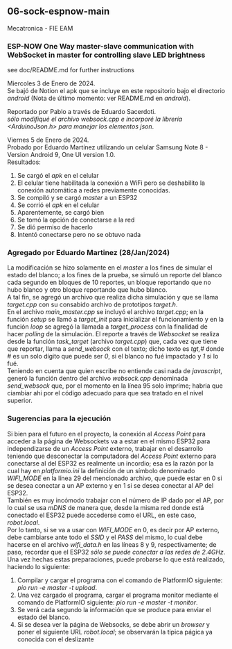 ##  06-sock-espnow-main

  Mecatronica - FIE
  EAM

### ESP-NOW One Way master-slave communication with WebSocket in master for controlling slave LED brightness

  see doc/README.md for further instructions

  Miercoles 3 de Enero de 2024.  
  Se bajó de Notion el apk que se incluye en este repositorio bajo el directorio _android_ (Nota de último momento: ver README.md en _android_).  

  Reportado por Pablo a través de Eduardo Sacerdoti.  
  _sólo modifiqué el archivo websock.cpp e incorporé la librería <ArduinoJson.h> para manejar los elementos json_.  

  Viernes 5 de Enero de 2024.  
  Probado por Eduardo Martínez utilizando un celular Samsung Note 8 - Version Android 9, One UI version 1.0.  
  Resultados:
  1. Se cargó el _apk_ en el celular
  2. El celular tiene habilitada la conexión a WiFi pero se deshabilito la conexión automática a redes previamente conocidas.
  3. Se compiló y se cargó _master_ a un ESP32
  4. Se corrió el _apk_ en el celular
  5. Aparentemente, se cargó bien
  6. Se tomó la opción de conectarse a la red
  7. Se dió permiso de hacerlo
  8. Intentó conectarse pero no se obtuvo nada

### Agregado por Eduardo Martinez (28/Jan/2024)

  La modificación se hizo solamente en el _master_ a los fines de simular el estado del blanco; a los fines de la prueba, se simuló un reporte del blanco cada segundo en bloques de 10 reportes, un bloque reportando que no hubo blanco y otro bloque reportando que hubo blanco.  
  A tal fin, se agregó un archivo que realiza dicha simulación y que se llama _target.cpp_ con su consabido archivo de prototipos _target.h_.  
  En el archivo _main_master.cpp_ se incluyó el archivo _target.cpp_; en la función _setup_ se llamó a _target_init_ para inicializar el funcionamiento y en la función _loop_ se agregó la llamada a _target_process_ con la finalidad de hacer _polling_ de la simulación. 
  El reporte a través de _Websocket_ se realiza desde la función _task_target_ (archivo _target.cpp_) que, cada vez que tiene que reportar, llama a _send_websock_ con el texto; dicho texto es _tgt,#_ donde # es un solo dígito que puede ser _*0*_, si el blanco no fué impactado y _*1*_ si lo fué.  
  Teniendo en cuenta que quien escribe no entiende casi nada de _javascript_, generó la función dentro del archivo _websock.cpp_ denominada _send_websock_ que, por el momento en la línea 95 solo imprime; habria que ciambiar ahi por el código adecuado para que sea tratado en el nivel superior.

### Sugerencias para la ejecución

  Si bien para el futuro en el proyecto, la conexión al _Access Point_ para acceder a la página de Websockets va a estar en el mismo ESP32 para independizarse de un _Access Point_ externo, trabajar en el desarrollo teniendo que desconectar la computadora del _Access Point_ externo para conectarse al del ESP32 es realmente un incordio; esa es la razón por la cual hay en _platformio.ini_ la definición de un símbolo denominado _WIFI_MODE_ en la línea 29 del mencionado archivo, que puede estar en 0 si se desea conectar a un AP externo y en 1 si se desea conectar al AP del ESP32.  
  También es muy incómodo trabajar con el número de IP dado por el AP, por lo cual se usa _mDNS_ de manera que, desde la misma red donde está conectado el ESP32 puede accederse como el URL, en este caso, _robot.local_.  
  Por lo tanto, si se va a usar con _WIFI_MODE_ en 0, es decir por AP externo, debe cambiarse ante todo el _SSID_ y el _PASS_ del mismo, lo cual debe hacerse en el archivo _wifi_data.h_ en las líneas 8 y 9, respectivamente; de paso, recordar que el ESP32 _sólo se puede conectar a las redes de 2.4GHz_.  
  Una vez hechas estas preparaciones, puede probarse lo que está realizado, haciendo lo siguiente:

  1. Compilar y cargar el programa con el comando de PlatformIO siguiente: _pio run -e master -t upload_.  
  2. Una vez cargado el programa, cargar el programa monitor mediante el comando de PlatformIO siguiente: _pio run -e master -t monitor_.  
  3. Se verá cada segundo la información que se produce para enviar el estado del blanco.  
  4. Si se desea ver la página de Websocks, se debe abrir un _browser_ y poner el siguiente URL _robot.local_; se observarán la tipica págica ya conocida con el deslizante

